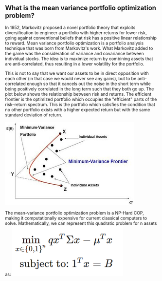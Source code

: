 ## What is the mean variance portfolio optimization problem?
In 1952, Markovitz proposed a novel portfolio theory that exploits diversification to engineer a portfolio with higher returns for lower risk, going against conventional beliefs that risk has a positive linear relationship to reward. Mean variance portfolio optimization is a portfolio analysis technique that was born from Markovitz's work. What Markovitz added to the game was the consideration of variance and covariance between individual stocks. The idea is to maximize return by combining assets that are anti-correlated, thus resulting in a lower volatility for the portfolio. 

This is not to say that we want our assets to be in direct opposition with each other (in that case we would never see any gains), but to be anti-correlated enough so that it cancels out the noise in the short term while being positively correlated in the long term such that they both go up. The plot below shows the relationship between risk and returns. The efficient frontier is the optimized portfolio which occupies the "efficient" parts of the risk–return spectrum. This is the portfolio which satisfies the condition that no other portfolio exists with a higher expected return but with the same standard deviation of return.

![](./images/minimum_variance_frontier.jpg)

The mean-variance portfolio optimization problem is a NP-Hard COP, making it computationally expensive for current classical computers to solve. Mathematically, we can represent this quadratic problem for n assets as:  ![](./images/Minimum_variance_problem.png)
